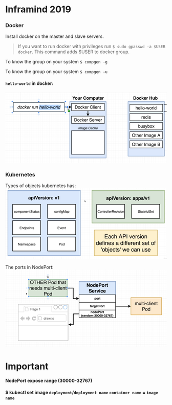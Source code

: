 # Inframind 2019
### Docker

Install docker on the master and slave servers.

> If you want to run docker with privileges run `$ sudo gpasswd -a $USER docker`. This command adds $USER to docker group.

To know the group on your system `$ compgen -g`

To know the group on your system `$ compgen -u` 

#### `hello-world` in docker:

![docker](https://github.com/ariG23498/inframind/blob/master/assets/docker.png)

### Kubernetes
Types of objects kubernetes has:
![types](https://github.com/ariG23498/inframind/blob/master/assets/types_of_objects.png)

The ports in NodePort:
![nodePort](https://github.com/ariG23498/inframind/blob/master/assets/nodePort.png)

# Important
#### NodePort expose range (30000-32767)
#### $ kubectl set image `deployment`/`deployment name` `container name` = `image name`
